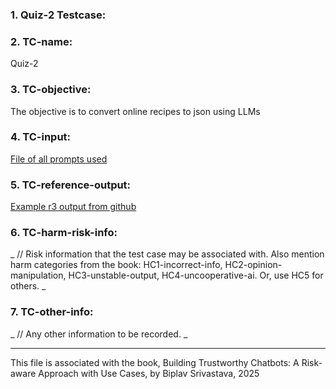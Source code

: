 ### 1. Quiz-2 Testcase: 

### 2. TC-name: 
Quiz-2

### 3. TC-objective: 
The objective is to convert online recipes to json using LLMs

### 4. TC-input: 
[File of all prompts used](data/prompts.md)

### 5. TC-reference-output: 
[Example r3 output from github](data/example_r3_egg-drop-chicken-noodle-soup.json)

### 6. TC-harm-risk-info: 
_ // Risk information that the test case may be associated with. Also mention harm categories from the book: HC1-incorrect-info, HC2-opinion-manipulation, HC3-unstable-output, HC4-uncooperative-ai. Or, use HC5 for others. _

### 7. TC-other-info: 
_ // Any other information to be recorded. _


----

This file is associated with the book, Building Trustworthy Chatbots: A Risk-aware Approach with Use Cases, by Biplav Srivastava, 2025
